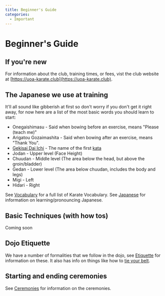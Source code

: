 ```yaml
---
title: Beginner's Guide
categories:
  - Important
---
```


# Beginner's Guide

## If you're new

For information about the club, training times, or fees, vist the club website at [https://uoa-karate.club](https://uoa-karate.club).

## The Japanese we use at training

It'll all sound like gibberish at first so don't worry if you don't get it right away, for now here are a list of the most basic words you should learn to start:

- Onegaishimasu - Said when bowing before an exercise, means "Please (teach me)"
- Arigatou Gozaimashita - Said when bowing after an exercise, means "Thank You".
- [Gekisai Dai Ichi](/kata/gekisai-dai-ichi) - The name of the first [kata](/kata)
- Jodan - Upper level (Face Height)
- Chuudan - Middle level (The area below the head, but above the groin/bladder)
- Gedan - Lower level (The area below chuudan, includes the body and legs)
- Migi - Left
- Hidari - Right

See [Vocabulary](/vocabulary) for a full list of Karate Vocabulary.
See [Japanese](/japanese) for information on learning/pronouncing Japanese.

## Basic Techniques (with how tos)

Coming soon

## Dojo Etiquette

We have a number of formalities that we follow in the dojo, see [Etiquette](/etiquette) for information on these.
It also has info on things like how to [tie your belt](/etiquette#How_to_tie_your_belt).

## Starting and ending ceremonies

See [Ceremonies](/ceremonies) for information on the ceremonies.

<Footer-Nav />
